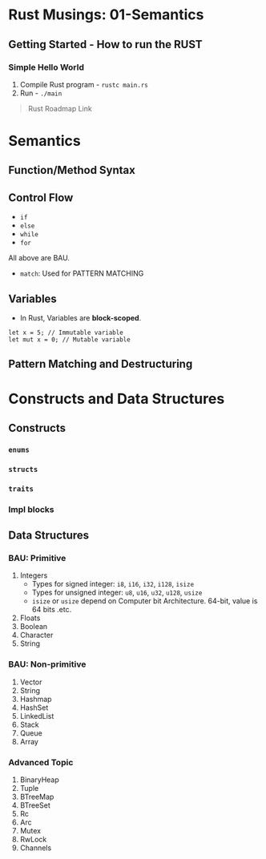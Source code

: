 # Rust Musings: 01-Semantics



## Getting Started - How to run the RUST

### Simple Hello World

1. Compile Rust program - `rustc main.rs`
2. Run - `./main`


<!-- Add in ASCIIDoc -->

> Rust Roadmap Link
# Semantics



## Function/Method Syntax


## Control Flow

- `if`
- `else`
- `while`
- `for`

All above are BAU.

- `match`: Used for PATTERN MATCHING

## Variables

- In Rust, Variables are **block-scoped**.


```
let x = 5; // Immutable variable
let mut x = 0; // Mutable variable
```  


## Pattern Matching and Destructuring


# Constructs and Data Structures

## Constructs 


### `enums`
### `structs`
### `traits`
### Impl blocks


## Data Structures

### BAU: Primitive

1. Integers
   - Types for signed integer: `i8`, `i16`, `i32`, `i128`, `isize`
   - Types for unsigned integer: `u8`, `u16`, `u32`, `u128`, `usize`
   - `isize` or `usize` depend on Computer bit Architecture. 64-bit, value is 64 bits .etc.
3. Floats
4. Boolean
5. Character
6. String


### BAU: Non-primitive

1. Vector
2. String
3. Hashmap
4. HashSet
5. LinkedList
6. Stack
7. Queue
8. Array

### Advanced Topic

1. BinaryHeap
2. Tuple
3. BTreeMap
4. BTreeSet
5. Rc
6. Arc
7. Mutex
8. RwLock
9. Channels

